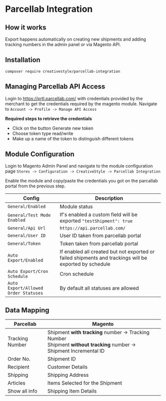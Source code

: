 # Parcellab Integration

## How it works
Export happens automatically on creating new shipments and adding tracking numbers in the admin panel or via Magento API.

## Installation
``` shell
composer require creativestyle/parcellab-integration
```

## Managing Parcellab API Access
Login to https://prtl.parcellab.com/ with credentials provided by the merchant to get the credentials required by the magento module. 
Navigate to `Account -> Profile -> Manage API Access`

**Required steps to retrieve the credentials**

- Click on the button Generate new token
- Choose token type read/write
- Make up a name of the token to distinguish different tokens

## Module Configuration
Login to Magento Admin Panel and navigate to the module configuration page 
`Stores -> Configuration -> CreativeStyle -> Parcellab Integration`

Enable the module and copy/paste the credentials you got on the parcallab portal from the previous step.

| Config                                | Description                                                                                            |
|---------------------------------------|--------------------------------------------------------------------------------------------------------|
| `General/Enabled`                     | Module status                                                                                          |
| `General/Test Mode Enabled`           | If's enabled a custom field will be exported `"testShipment": true`                                    |
| `General/Api Url`                     | `https://api.parcellab.com/`                                                                           |
| `General/User ID`                     | User ID taken from parcellab portal                                                                    |
| `General/Token`                       | Token taken from parcellab portal                                                                      |
| `Auto Export/Enabled`                 | If enabled all created but not exported or failed shipments and trackings will be exported by schedule |
| `Auto Export/Cron Schedule`           | Cron schedule                                                                                          |
| `Auto Export/Allowed Order Statuses`  | By default all statuses are allowed                                                                    |

## Data Mapping

| Parcellab       | Magento                                                                                            |
|-----------------|--------------------------------------------------------------------------------------------------------|
| Tracking Number | Shipment **with tracking** number -> Tracking Number <br/> Shipment **without tracking** number -> Shipment Incremental ID 
| Order No.       | Shipment ID   
| Recipient       | Customer Details   
| Shipping        | Shipping Address   
| Articles        | Items Selected for the Shipment 
| Show all info   | Shipping Item Details

